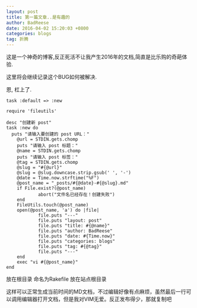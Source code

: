 ```yaml
---
layout: post
title: 第一篇文章..是有趣的
author: BadReese
date: 2016-04-02 15:20:03 +0800
categories: blogs
tag: 折腾
---
```


这是一个神奇的博客,反正死活不让我产生2016年的文档,简直是比乐购的奇葩体验.

这里将会继续记录这个BUG如何被解决.

恩, 杠上了.

    task :default => :new

    require 'fileutils'

    desc "创建新 post"
    task :new do
      puts "请输入要创建的 post URL："
    	@url = STDIN.gets.chomp
    	puts "请输入 post 标题："
    	@name = STDIN.gets.chomp
    	puts "请输入 post 标签："
    	@tag = STDIN.gets.chomp
    	@slug = "#{@url}"
    	@slug = @slug.downcase.strip.gsub(' ', '-')
    	@date = Time.now.strftime("%F")
    	@post_name = "_posts/#{@date}-#{@slug}.md"
    	if File.exist?(@post_name)
    			abort("文件名已经存在！创建失败")
    	end
    	FileUtils.touch(@post_name)
    	open(@post_name, 'a') do |file|
    			file.puts "---"
    			file.puts "layout: post"
    			file.puts "title: #{@name}"
    			file.puts "author: BadReese"
    			file.puts "date: #{Time.now}"
    			file.puts "categories: blogs"
    			file.puts "tag: #{@tag}"
    			file.puts "---"
    	end
    	exec "vi #{@post_name}"
    end


放在根目录 命名为Rakefile 放在站点根目录

这样可以正常生成当前时间的MD文档，不过编辑好像有点麻烦，虽然最后一行可以调用编辑器打开文档，但是我对VIM无爱。反正发布得少，那就复制吧